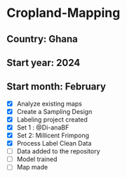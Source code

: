 # Cropland-Mapping

## Country: Ghana
## Start year: 2024
## Start month: February

- [x] Analyze existing maps
- [x] Create a Sampling Design
- [x] Labeling project created
- [x] Set 1 : @Di-anaBF
- [x] Set 2: Millicent Frimpong
- [x] Process Label Clean Data
- [ ] Data added to the repository
- [ ] Model trained
- [ ] Map made
